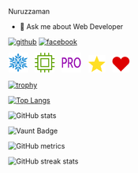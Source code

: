 Nuruzzaman

- 💬 Ask me about Web Developer 


[<img src='https://cdn.jsdelivr.net/npm/simple-icons@3.0.1/icons/github.svg' alt='github' height='40'>](https://github.com/gmnuruzzaman)  [<img src='https://cdn.jsdelivr.net/npm/simple-icons@3.0.1/icons/facebook.svg' alt='facebook' height='40'>](https://www.facebook.com/https://m.me/0gmnuruzzaman0)  

<a href='https://archiveprogram.github.com/'><img src='https://raw.githubusercontent.com/acervenky/animated-github-badges/master/assets/acbadge.gif' width='40' height='40'></a> <a href='https://docs.github.com/en/developers'><img src='https://raw.githubusercontent.com/acervenky/animated-github-badges/master/assets/devbadge.gif' width='40' height='40'></a> <a href='https://github.com/pricing'><img src='https://raw.githubusercontent.com/acervenky/animated-github-badges/master/assets/pro.gif' width='40' height='40'></a> <a href='https://stars.github.com/'><img src='https://raw.githubusercontent.com/acervenky/animated-github-badges/master/assets/starbadge.gif' width='35' height='35'></a> <a href='https://docs.github.com/en/github/supporting-the-open-source-community-with-github-sponsors'><img src='https://raw.githubusercontent.com/acervenky/animated-github-badges/master/assets/sponsorbadge.gif' width='35' height='35'></a> 

[![trophy](https://github-profile-trophy.vercel.app/?username=gmnuruzzaman)](https://github.com/ryo-ma/github-profile-trophy)

[![Top Langs](https://github-readme-stats.vercel.app/api/top-langs/?username=gmnuruzzaman)](https://github.com/anuraghazra/github-readme-stats)

![GitHub stats](https://github-readme-stats.vercel.app/api?username=gmnuruzzaman&show_icons=true&count_private=true)  

![Vaunt Badge](https://api.vaunt.dev/v1/github/entities/gmnuruzzaman/contributions?format=svg&private=true)  

![GitHub metrics](https://metrics.lecoq.io/gmnuruzzaman)  

![GitHub streak stats](https://streak-stats.demolab.com/?user=gmnuruzzaman)  


